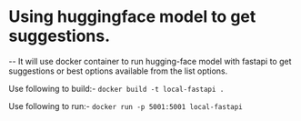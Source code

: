 # Using huggingface model to get suggestions.

-- It will use docker container to run hugging-face model with fastapi to get suggestions or best options available from the list options.


Use following to build:-
`docker build -t local-fastapi .`

Use following to run:-
`docker run -p 5001:5001 local-fastapi`
